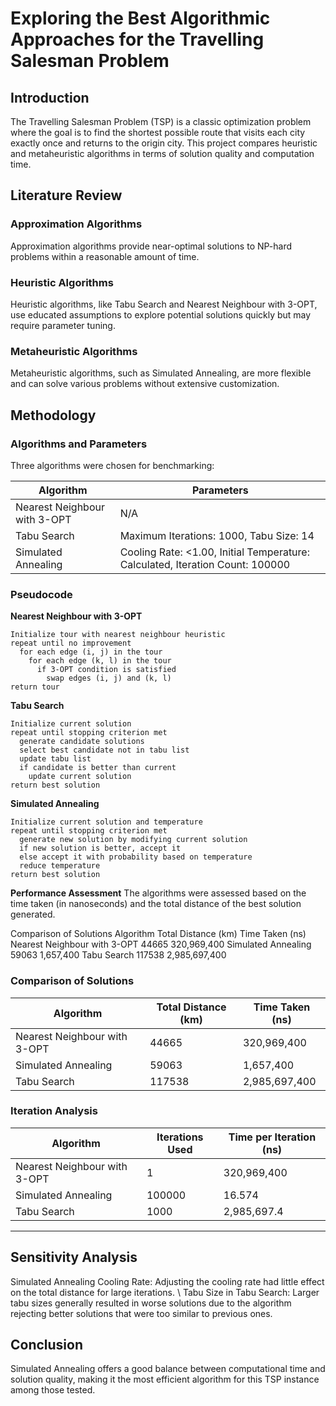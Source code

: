 # Exploring the Best Algorithmic Approaches for the Travelling Salesman Problem

## Introduction
The Travelling Salesman Problem (TSP) is a classic optimization problem where the goal is to find the shortest possible route that visits each city exactly once and returns to the origin city. This project compares heuristic and metaheuristic algorithms in terms of solution quality and computation time.

## Literature Review
### Approximation Algorithms
Approximation algorithms provide near-optimal solutions to NP-hard problems within a reasonable amount of time.

### Heuristic Algorithms
Heuristic algorithms, like Tabu Search and Nearest Neighbour with 3-OPT, use educated assumptions to explore potential solutions quickly but may require parameter tuning.

### Metaheuristic Algorithms
Metaheuristic algorithms, such as Simulated Annealing, are more flexible and can solve various problems without extensive customization.

## Methodology
### Algorithms and Parameters
Three algorithms were chosen for benchmarking:

| Algorithm                  | Parameters                                    |
|----------------------------|-----------------------------------------------|
| Nearest Neighbour with 3-OPT | N/A                                         |
| Tabu Search                | Maximum Iterations: 1000, Tabu Size: 14       |
| Simulated Annealing        | Cooling Rate: <1.00, Initial Temperature: Calculated, Iteration Count: 100000 |

### Pseudocode
**Nearest Neighbour with 3-OPT**
```plaintext
Initialize tour with nearest neighbour heuristic
repeat until no improvement
  for each edge (i, j) in the tour
    for each edge (k, l) in the tour
      if 3-OPT condition is satisfied
        swap edges (i, j) and (k, l)
return tour
```

**Tabu Search**
```plaintext
Initialize current solution
repeat until stopping criterion met
  generate candidate solutions
  select best candidate not in tabu list
  update tabu list
  if candidate is better than current
    update current solution
return best solution
```

**Simulated Annealing**
```plaintext
Initialize current solution and temperature
repeat until stopping criterion met
  generate new solution by modifying current solution
  if new solution is better, accept it
  else accept it with probability based on temperature
  reduce temperature
return best solution
```

**Performance Assessment**
The algorithms were assessed based on the time taken (in nanoseconds) and the total distance of the best solution generated.

Comparison of Solutions
Algorithm	Total Distance (km)	Time Taken (ns)
Nearest Neighbour with 3-OPT	44665	320,969,400
Simulated Annealing	59063	1,657,400
Tabu Search	117538	2,985,697,400

### Comparison of Solutions
| Algorithm                     | Total Distance (km) | Time Taken (ns)   |
|-------------------------------|----------------------|---------------------|
| Nearest Neighbour with 3-OPT | 44665                | 320,969,400         |
| Simulated Annealing           | 59063                | 1,657,400           |
| Tabu Search                   | 117538               | 2,985,697,400       |

### Iteration Analysis
| Algorithm                     | Iterations Used | Time per Iteration (ns) |
|-------------------------------|-----------------|-------------------------|
| Nearest Neighbour with 3-OPT | 1               | 320,969,400             |
| Simulated Annealing           | 100000          | 16.574                  |
| Tabu Search                   | 1000            | 2,985,697.4             |

---

## Sensitivity Analysis

Simulated Annealing Cooling Rate: Adjusting the cooling rate had little effect on the total distance for large iterations. \\
Tabu Size in Tabu Search: Larger tabu sizes generally resulted in worse solutions due to the algorithm rejecting better solutions that were too similar to previous ones.

## Conclusion
Simulated Annealing offers a good balance between computational time and solution quality, making it the most efficient algorithm for this TSP instance among those tested.


